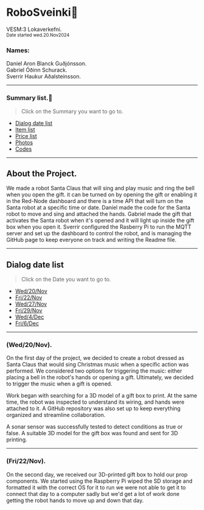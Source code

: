 # RoboSveinki🎅

VESM:3 Lokaverkefni.  
<sub> Date started wed.20.Nov2024 </sub>

### Names:  


Daníel Aron Blanck Guðjónsson.  
Gabriel Óðinn Schurack.  
Sverrir Haukur Aðalsteinsson.  

---

### Summary list.📘

> Click on the Summary you want to go to.

- [Dialog date list](#dialog-date-list)
- [Item list](#item-list)
- [Price list](#price-listi)
- [Photos](#photos)
- [Codes](#codes)

---

## About the Project.

We made a robot Santa Claus that will sing and play music and ring the bell when you open the gift. it can be turned on by opening the gift or enabling it in the Red-Node dashboard and there is a time API that will turn on the Santa robot at a specific time or date. Daníel made the code for the Santa robot to move and sing and attached the hands. Gabriel made the gift that activates the Santa robot when it's opened and it will light up inside the gift box when you open it. Sverrir configured the Rasberry Pi to run the MQTT server and set up the dashboard to control the robot, and is managing the GitHub page to keep everyone on track and writing the Readme file.


---

## Dialog date list

> Click on the Date you want to go to.

- [Wed/20/Nov](#wed20nov)
- [Fri/22/Nov](#fri22nov)
- [Wed/27/Nov](#wed27nov)
- [Fri/29/Nov](#fri29nov)
- [Wed/4/Dec](#wed4dec)
- [Fri/6/Dec](#fri6dec)

---

### (Wed/20/Nov).  

On the first day of the project, we decided to create a robot dressed as Santa Claus that would sing Christmas music when a specific action was performed. We considered two options for triggering the music: either placing a bell in the robot's hands or opening a gift. Ultimately, we decided to trigger the music when a gift is opened.

Work began with searching for a 3D model of a gift box to print. At the same time, the robot was inspected to understand its wiring, and hands were attached to it. A GitHub repository was also set up to keep everything organized and streamline collaboration.

A sonar sensor was successfully tested to detect conditions as true or false. A suitable 3D model for the gift box was found and sent for 3D printing.

___


### (Fri/22/Nov).

On the second day, we received our 3D-printed gift box to hold our prop components. We started using the Raspberry Pi wiped the SD storage and formatted it with the correct OS for it to run we were not able to get it to connect that day to a computer sadly but we'd get a lot of work done getting the robot hands to move up and down that day.








  


